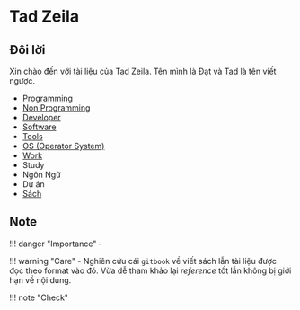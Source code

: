 # Tad Zeila

## Đôi lời

Xin chào đến với tài liệu của Tad Zeila. Tên mình là Đạt và Tad là tên viết ngược.

- [Programming](Programming/programming-language.md)
- [Non Programming](NonProgramming/non-programming-language.md)
- [Developer](Developer/dev.md)
- [Software](Software/software.md)
- [Tools](Tools/tools.md)
- [OS (Operator System)](OS/os.md)
- [Work](Work/work.md)
- Study
- Ngôn Ngữ
- Dự án
- [Sách](Book/book.md)

## Note

!!! danger "Importance"
    - 

!!! warning "Care"
    - Nghiên cứu cái `gitbook` về viết sách lẫn tài liệu được đọc theo format vào đó. Vừa dễ tham khảo lại _reference_ tốt lẫn không bị giới hạn về nội dung.

!!! note "Check"
